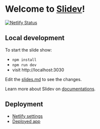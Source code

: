 # Welcome to [Slidev](https://github.com/slidevjs/slidev)!

[![Netlify Status](https://api.netlify.com/api/v1/badges/6310fc0e-2999-4284-948c-01fa8c2744e9/deploy-status)](https://app.netlify.com/sites/how-to-not-make-ti-be-cra-notes/deploys)


## Local development

To start the slide show:

- `npm install`
- `npm run dev`
- visit http://localhost:3030

Edit the [slides.md](./slides.md) to see the changes.

Learn more about Slidev on [documentations](https://sli.dev/).

## Deployment

- [Netlify settings](https://app.netlify.com/sites/how-to-not-make-ti-be-cra-notes/overview)
- [Deployed app](https://how-to-not-make-ti-be-cra-notes.netlify.app)
